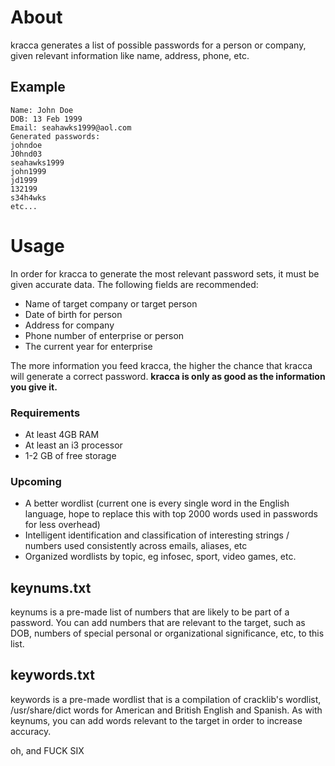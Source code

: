 # About
kracca generates a list of possible passwords for a person or company, given 
relevant information like name, address, phone, etc. 

## Example 
```
Name: John Doe
DOB: 13 Feb 1999
Email: seahawks1999@aol.com
Generated passwords: 
johndoe 
J0hnd03
seahawks1999
john1999
jd1999
132199
s34h4wks
etc...
```

# Usage 
In order for kracca to generate the most relevant password sets, it must be given accurate data. The following fields are recommended: 
* Name of target company or target person 
* Date of birth for person 
* Address for company
* Phone number of enterprise or person
* The current year for enterprise 

The more information you feed kracca, the higher the chance that kracca will generate a correct password. **kracca is only as good as the information you give it.**

### Requirements 
* At least 4GB RAM 
* At least an i3 processor 
* 1-2 GB of free storage

### Upcoming
* A better wordlist (current one is every single word in the English language, hope to replace this with top 2000 words used in passwords for less overhead) 
* Intelligent identification and classification of interesting strings / numbers used consistently across emails, aliases, etc
* Organized wordlists by topic, eg infosec, sport, video games, etc. 

## keynums.txt 

keynums is a pre-made list of numbers that are likely to be part of a password. You can add numbers that are relevant to the target, such as DOB, numbers of special personal or organizational significance, etc, to this list. 

## keywords.txt 

keywords is a pre-made wordlist that is a compilation of cracklib's wordlist, /usr/share/dict words for American and British English and Spanish. As with keynums, you can add words relevant to the target in order to increase accuracy.

oh, and FUCK SIX
